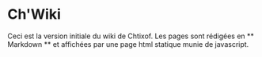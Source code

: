 Ch'Wiki
===
Ceci est la version initiale du wiki de Chtixof. Les pages sont rédigées en ** Markdown ** et affichées par une page html statique munie de javascript.
